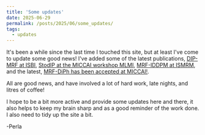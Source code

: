 ```yaml
---
title: 'Some updates'
date: 2025-06-29
permalink: /posts/2025/06/some_updates/
tags:
  - updates
---
```


It's been a while since the last time I touched this site, but at least I've come to update some good news! I've added some of the latest publications, [DIP-MRF at ISBI](/publication/2024-05-27_dip_mrf), [StodIP at the MICCAI workshop MLMI](/publication/2024-10-23_stodip), [MRF-IDDPM at ISMRM](/publication/2025-05-13_ddm_qmri_ismrm), and the latest, [MRF-DiPh has been accepted at MICCAI!](/publication/2024-06-17_mrf_diph).

All are good news, and have involved a lot of hard work, late nights, and litres of coffee! 

I hope to be a bit more active and provide some updates here and there, it also helps to keep my brain sharp and as a good reminder of the work done. I also need to tidy up the site a bit.

-Perla
